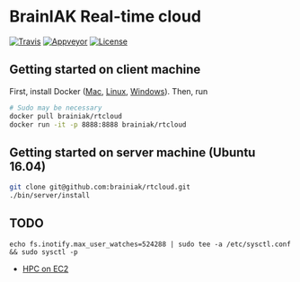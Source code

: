 # BrainIAK Real-time cloud

[![Travis](https://travis-ci.org/brainiak/rtcloud.svg?branch=master)](https://travis-ci.org/brainiak/rtcloud)
[![Appveyor](https://ci.appveyor.com/api/projects/status/dldyb9jmwla03y0e/branch/master?svg=true)](https://ci.appveyor.com/project/danielsuo/rtcloud/branch/master)
[![License](https://img.shields.io/badge/License-Apache%202.0-blue.svg)](https://opensource.org/licenses/Apache-2.0)


## Getting started on client machine
First, install Docker ([Mac](https://store.docker.com/editions/community/docker-ce-desktop-mac), [Linux](https://store.docker.com/editions/community/docker-ce-server-ubuntu), [Windows](https://store.docker.com/editions/community/docker-ce-desktop-windows)). Then, run
```bash
# Sudo may be necessary
docker pull brainiak/rtcloud
docker run -it -p 8888:8888 brainiak/rtcloud
```


## Getting started on server machine (Ubuntu 16.04)
```bash
git clone git@github.com:brainiak/rtcloud.git
./bin/server/install
```

## TODO
```
echo fs.inotify.max_user_watches=524288 | sudo tee -a /etc/sysctl.conf && sudo sysctl -p
```
- [HPC on EC2](https://d0.awsstatic.com/Projects/P4114756/deploy-elastic-hpc-cluster_project.pdf)
